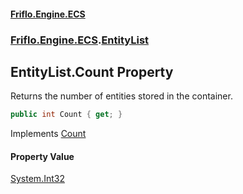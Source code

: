 #### [Friflo.Engine.ECS](index.md 'index')
### [Friflo.Engine.ECS](Friflo.Engine.ECS.md 'Friflo.Engine.ECS').[EntityList](EntityList.md 'Friflo.Engine.ECS.EntityList')

## EntityList.Count Property

Returns the number of entities stored in the container.

```csharp
public int Count { get; }
```

Implements [Count](https://docs.microsoft.com/en-us/dotnet/api/System.Collections.Generic.ICollection-1.Count 'System.Collections.Generic.ICollection`1.Count')

#### Property Value
[System.Int32](https://docs.microsoft.com/en-us/dotnet/api/System.Int32 'System.Int32')
